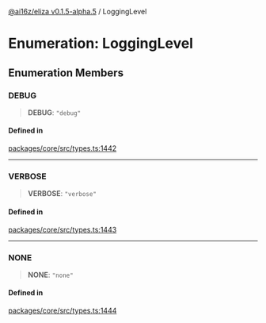 [@ai16z/eliza v0.1.5-alpha.5](../index.md) / LoggingLevel

# Enumeration: LoggingLevel

## Enumeration Members

### DEBUG

> **DEBUG**: `"debug"`

#### Defined in

[packages/core/src/types.ts:1442](https://github.com/roschler/eliza/blob/main/packages/core/src/types.ts#L1442)

***

### VERBOSE

> **VERBOSE**: `"verbose"`

#### Defined in

[packages/core/src/types.ts:1443](https://github.com/roschler/eliza/blob/main/packages/core/src/types.ts#L1443)

***

### NONE

> **NONE**: `"none"`

#### Defined in

[packages/core/src/types.ts:1444](https://github.com/roschler/eliza/blob/main/packages/core/src/types.ts#L1444)
